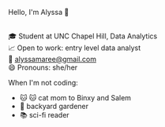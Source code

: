 Hello, I'm Alyssa 👋


<br> 🎓 Student at UNC Chapel Hill, Data Analytics
<br> 📈 Open to work: entry level data analyst 
<br> 📧 alyssamaree@gmail.com
<br> 😄 Pronouns: she/her


When I'm not coding:
  - 🐱 🐱 cat mom to Binxy and Salem
  - 🌻 backyard gardener
  - 📚 sci-fi reader

